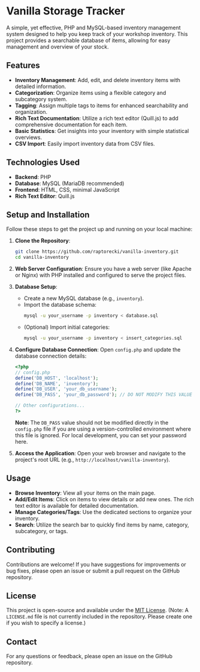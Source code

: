 # Vanilla Storage Tracker

A simple, yet effective, PHP and MySQL-based inventory management system designed to help you keep track of your workshop inventory. This project provides a searchable database of items, allowing for easy management and overview of your stock.

## Features

-   **Inventory Management**: Add, edit, and delete inventory items with detailed information.
-   **Categorization**: Organize items using a flexible category and subcategory system.
-   **Tagging**: Assign multiple tags to items for enhanced searchability and organization.
-   **Rich Text Documentation**: Utilize a rich text editor (Quill.js) to add comprehensive documentation for each item.
-   **Basic Statistics**: Get insights into your inventory with simple statistical overviews.
-   **CSV Import**: Easily import inventory data from CSV files.

## Technologies Used

-   **Backend**: PHP
-   **Database**: MySQL (MariaDB recommended)
-   **Frontend**: HTML, CSS, minimal JavaScript
-   **Rich Text Editor**: Quill.js

## Setup and Installation

Follow these steps to get the project up and running on your local machine:

1.  **Clone the Repository**:
    ```bash
    git clone https://github.com/raptorecki/vanilla-inventory.git
    cd vanilla-inventory
    ```

2.  **Web Server Configuration**: Ensure you have a web server (like Apache or Nginx) with PHP installed and configured to serve the project files.

3.  **Database Setup**:
    *   Create a new MySQL database (e.g., `inventory`).
    *   Import the database schema:
        ```bash
        mysql -u your_username -p inventory < database.sql
        ```
    *   (Optional) Import initial categories:
        ```bash
        mysql -u your_username -p inventory < insert_categories.sql
        ```

4.  **Configure Database Connection**: Open `config.php` and update the database connection details:
    ```php
    <?php
    // config.php
    define('DB_HOST', 'localhost');
    define('DB_NAME', 'inventory');
    define('DB_USER', 'your_db_username');
    define('DB_PASS', 'your_db_password'); // DO NOT MODIFY THIS VALUE IN PRODUCTION
    
    // Other configurations...
    ?>
    ```
    **Note**: The `DB_PASS` value should not be modified directly in the `config.php` file if you are using a version-controlled environment where this file is ignored. For local development, you can set your password here.

5.  **Access the Application**: Open your web browser and navigate to the project's root URL (e.g., `http://localhost/vanilla-inventory`).

## Usage

-   **Browse Inventory**: View all your items on the main page.
-   **Add/Edit Items**: Click on items to view details or add new ones. The rich text editor is available for detailed documentation.
-   **Manage Categories/Tags**: Use the dedicated sections to organize your inventory.
-   **Search**: Utilize the search bar to quickly find items by name, category, subcategory, or tags.

## Contributing

Contributions are welcome! If you have suggestions for improvements or bug fixes, please open an issue or submit a pull request on the GitHub repository.

## License

This project is open-source and available under the [MIT License](LICENSE.md). (Note: A `LICENSE.md` file is not currently included in the repository. Please create one if you wish to specify a license.)

## Contact

For any questions or feedback, please open an issue on the GitHub repository.
